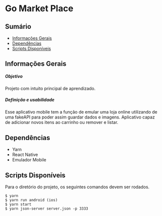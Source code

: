 # Go Market Place

## Sumário

* [Informações Gerais](#informacoes-gerais)
* [Dependências](#dependências)
* [Scripts Disponíveis](#scripts-disponíveis)

## Informações Gerais
  ##### Objetivo
  Projeto com intuito principal de aprendizado.

  ##### Definição e usabilidade
   Esse aplicativo mobile tem a função de emular uma loja online utilizando de uma
  fakeAPI para poder assim guardar dados e imagens.
   Aplicativo capaz de adicionar novos itens ao carrinho ou remover e listar.

## Dependências

* Yarn
* React Native
* Emulador Mobile

## Scripts Disponíveis

Para o diretório do projeto, os seguintes comandos devem ser rodados.

```
$ yarn
$ yarn run android (ios)
$ yarn start
$ yarn json-server server.json -p 3333
```
